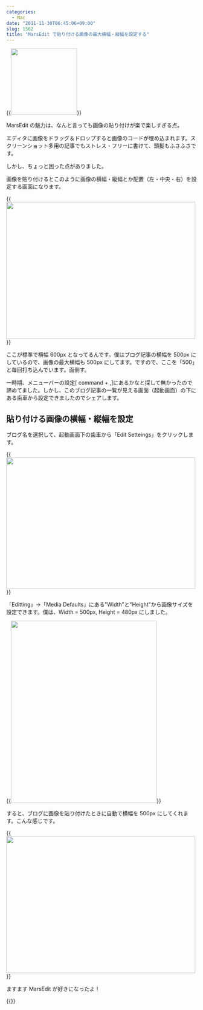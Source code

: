 ```yaml
---
categories:
  - Mac
date: "2011-11-30T06:45:06+09:00"
slug: 1562
title: "MarsEdit で貼り付ける画像の最大横幅・縦幅を設定する"
---
```


{{<img alt="" src="/images/2011/11/1562_1.png" width="175" height="175">}}

MarsEdit の魅力は、なんと言っても画像の貼り付けが楽で楽しすぎる点。

エディタに画像をドラッグ＆ドロップすると画像のコードが埋め込まれます。スクリーンショット多用の記事でもストレス・フリーに書けて、頭髪もふさふさです。

しかし、ちょっと困った点がありました。

画像を貼り付けるとこのように画像の横幅・縦幅とか配置（左・中央・右）を設定する画面になります。

{{<img alt="" src="/images/2011/11/1562_2.png" width="500" height="361">}}

ここが標準で横幅 600px となってるんです。僕はブログ記事の横幅を 500px にしているので、画像の最大横幅も 500px にしてます。ですので、ここを「500」と毎回打ち込んでいます。面倒す。

一時期、メニューバーの設定[ command + ,]にあるかなと探して無かったので諦めてました。しかし、このブログ記事の一覧が見える画面（起動画面）の下にある歯車から設定できましたのでシェアします。

## 貼り付ける画像の横幅・縦幅を設定

ブログ名を選択して、起動画面下の歯車から「Edit Setteings」をクリックします。

{{<img alt="" src="/images/2011/11/1562_3.png" width="500" height="346">}}

「Editting」→「Media Defaults」にある"Width"と"Height"から画像サイズを設定できます。僕は、Width = 500px, Height = 480px にしました。

{{<img alt="" src="/images/2011/11/1562_4.png" width="386" height="480">}}

すると、ブログに画像を貼り付けたときに自動で横幅を 500px にしてくれます。こんな感じです。

{{<img alt="" src="/images/2011/11/1562_5.png" width="500" height="361">}}

ますます MarsEdit が好きになったよ！

{{<app id="402376225" title="MarsEdit 3.4（￥3,450）" src="http://a2.mzstatic.com/us/r1000/077/Purple/f7/fa/95/mzi.wavznjyq.100x100-75.png">}}
